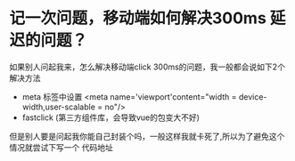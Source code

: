 # 记一次问题，移动端如何解决300ms 延迟的问题？

如果别人问起我来，怎么解决移动端click 300ms的问题，我一般都会说如下2个解决方法

+ meta 标签中设置 <meta name='viewport'content="width = device-width,user-scalable = no"/>
+ fastclick (第三方组件库，会导致vue的包变大不好)

但是别人要是问起我你能自己封装个吗，一般这样我就卡死了,所以为了避免这个情况就尝试下写一个 代码地址